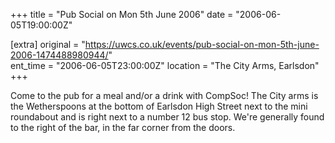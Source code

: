 +++
title = "Pub Social on Mon 5th June 2006"
date = "2006-06-05T19:00:00Z"

[extra]
original = "https://uwcs.co.uk/events/pub-social-on-mon-5th-june-2006-1474488980944/"    
ent_time = "2006-06-05T23:00:00Z"
location = "The City Arms, Earlsdon"
+++

Come to the pub for a meal and/or a drink with CompSoc\! The City arms is the Wetherspoons at the bottom of Earlsdon High Street next to the mini roundabout and is right next to a number 12 bus stop. We're generally found to the right of the bar, in the far corner from the doors.

